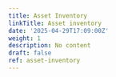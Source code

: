 ```yaml
---
title: Asset Inventory
linkTitle: Asset inventory
date: '2025-04-29T17:09:00Z'
weight: 1
description: No content
draft: false
ref: asset-inventory
---
```



